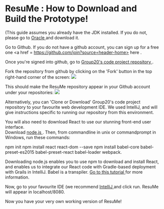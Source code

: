 # ResuMe : How to Download and Build the Prototype!

(This guide assumes you already have the JDK installed.  If you do not, please go to <a href = "http://www.oracle.com/technetwork/java/javase/downloads/jdk8-downloads-2133151.html"> Oracle </a> and download it.

  Go to Github.  If you do not have a github account, you can sign up for a free one <a href = https://github.com/join?source=header-home> here </a>.

  Once you're signed into github, go to <a href = https://github.com/Peredwel/ResuMe> Group20's code project repository </a> .  

  Fork the repository from github by clicking on the 'Fork' button in the top right-hand corner of the screen: <img src = "/Images/2212_Fork.JPG">

This should make the ResuMe repository appear in your Github account under your repositories:
<img src = "Images/2212_InRepository.JPG">

Alternatively, you can 'Clone or Download' Group20's code project repository to your favourite web development IDE.  We used IntelliJ, and will give instructions specific to running our repository from this environment.

 You will also need to download React to use our stunning front-end user interface.  
Download <a href = https://nodejs.org/en/> node.js </a> .  Then, from commandline in unix or commandprompt in Windows, run these commands:

npm init
npm install react react-dom --save
npm install babel-core babel-preset-es2015 babel-preset-react babel-loader webpack.

Downloading node.js enables you to use npm to download and install React, and enables us to integrate our React code with Gradle-based deployment with Grails in IntelliJ.  Babel is a transpiler.  <a href = https://grailsblog.objectcomputing.com/posts/2016/05/28/using-react-with-grails.html> Go to this tutorial </a> for more information.

  Now, go to your favourite IDE (we recommend <a href = https://www.jetbrains.com/idea/> IntelliJ </a> and click run.  ResuMe will appear in localhost/8080.

Now you have your very own working version of ResuMe!  
